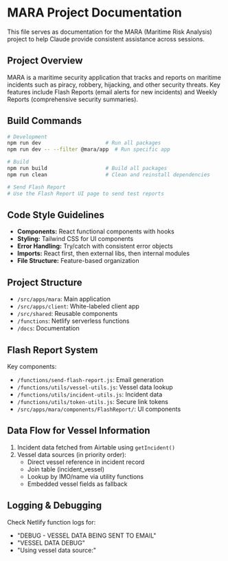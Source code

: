 # MARA Project Documentation

This file serves as documentation for the MARA (Maritime Risk Analysis) project to help Claude provide consistent assistance across sessions.

## Project Overview

MARA is a maritime security application that tracks and reports on maritime incidents such as piracy, robbery, hijacking, and other security threats. Key features include Flash Reports (email alerts for new incidents) and Weekly Reports (comprehensive security summaries).

## Build Commands

```bash
# Development
npm run dev                     # Run all packages
npm run dev -- --filter @mara/app  # Run specific app

# Build
npm run build                   # Build all packages
npm run clean                   # Clean and reinstall dependencies

# Send Flash Report
# Use the Flash Report UI page to send test reports
```

## Code Style Guidelines

- **Components:** React functional components with hooks
- **Styling:** Tailwind CSS for UI components
- **Error Handling:** Try/catch with consistent error objects
- **Imports:** React first, then external libs, then internal modules
- **File Structure:** Feature-based organization

## Project Structure

- `/src/apps/mara`: Main application
- `/src/apps/client`: White-labeled client app
- `/src/shared`: Reusable components
- `/functions`: Netlify serverless functions
- `/docs`: Documentation

## Flash Report System

Key components:
- `/functions/send-flash-report.js`: Email generation
- `/functions/utils/vessel-utils.js`: Vessel data lookup
- `/functions/utils/incident-utils.js`: Incident data
- `/functions/utils/token-utils.js`: Secure link tokens
- `/src/apps/mara/components/FlashReport/`: UI components

## Data Flow for Vessel Information

1. Incident data fetched from Airtable using `getIncident()`
2. Vessel data sources (in priority order):
   - Direct vessel reference in incident record
   - Join table (incident_vessel)
   - Lookup by IMO/name via utility functions
   - Embedded vessel fields as fallback

## Logging & Debugging

Check Netlify function logs for:
- "DEBUG - VESSEL DATA BEING SENT TO EMAIL"
- "VESSEL DATA DEBUG"
- "Using vessel data source:"